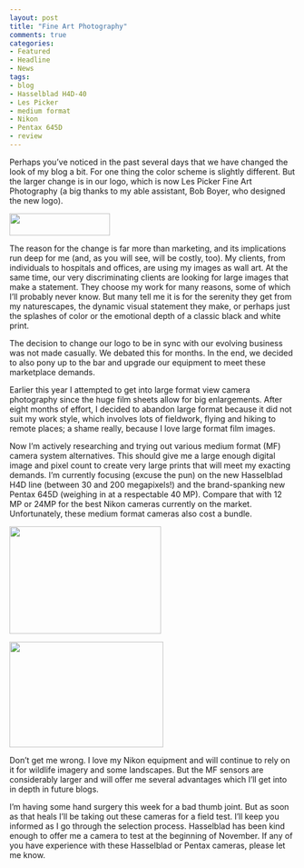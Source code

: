 ```yaml
---
layout: post
title: "Fine Art Photography"
comments: true
categories:
- Featured
- Headline
- News
tags:
- blog
- Hasselblad H4D-40
- Les Picker
- medium format
- Nikon
- Pentax 645D
- review
---
```

Perhaps you’ve noticed in the past several days that we have changed the look of my blog a bit. For one thing the color scheme is slightly different. But the larger change is in our logo, which is now Les Picker Fine Art Photography (a big thanks to my able assistant, Bob Boyer, who designed the new logo).

<a href="http://blog.lesterpickerphoto.com/wp-content/uploads/2011/09/logo.png"><img class="aligncenter size-full wp-image-1608" title="logo" src="http://blog.lesterpickerphoto.com/wp-content/uploads/2011/09/logo.png" alt="" width="177" height="39" /></a>

The reason for the change is far more than marketing, and its implications run deep for me (and, as you will see, will be costly, too). My clients, from individuals to hospitals and offices, are using my images as wall art. At the same time, our very discriminating clients are looking for large images that make a statement. They choose my work for many reasons, some of which I’ll probably never know. But many tell me it is for the serenity they get from my naturescapes, the dynamic visual statement they make, or perhaps just the splashes of color or the emotional depth of a classic black and white print.

The decision to change our logo to be in sync with our evolving business was not made casually. We debated this for months. In the end, we decided to also pony up to the bar and upgrade our equipment to meet these marketplace demands.

Earlier this year I attempted to get into large format view camera photography since the huge film sheets allow for big enlargements. After eight months of effort, I decided to abandon large format because it did not suit my work style, which involves lots of fieldwork, flying and hiking to remote places; a shame really, because I love large format film images.

Now I’m actively researching and trying out various medium format (MF) camera system alternatives. This should give me a large enough digital image and pixel count to create very large prints that will meet my exacting demands. I’m currently focusing (excuse the pun) on the new Hasselblad H4D line (between 30 and 200 megapixels!) and the brand-spanking new Pentax 645D (weighing in at a respectable 40 MP). Compare that with 12 MP or 24MP for the best Nikon cameras currently on the market. Unfortunately, these medium format cameras also cost a bundle.

<a href="http://blog.lesterpickerphoto.com/wp-content/uploads/2011/09/images.jpeg"><img class="size-full wp-image-1609" title="images" src="http://blog.lesterpickerphoto.com/wp-content/uploads/2011/09/images.jpeg" alt="" width="267" height="189" /></a>

<a href="http://blog.lesterpickerphoto.com/wp-content/uploads/2011/09/images-1.jpeg"><img class="size-full wp-image-1610" title="images-1" src="http://blog.lesterpickerphoto.com/wp-content/uploads/2011/09/images-1.jpeg" alt="" width="271" height="186" /></a>

Don’t get me wrong. I love my Nikon equipment and will continue to rely on it for wildlife imagery and some landscapes. But the MF sensors are considerably larger and will offer me several advantages which I’ll get into in depth in future blogs.

I’m having some hand surgery this week for a bad thumb joint. But as soon as that heals I’ll be taking out these cameras for a field test. I’ll keep you informed as I go through the selection process. Hasselblad has been kind enough to offer me a camera to test at the beginning of November. If any of you have experience with these Hasselblad or Pentax cameras, please let me know.
